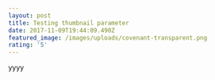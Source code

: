 ```yaml
---
layout: post
title: Testing thumbnail parameter
date: 2017-11-09T19:44:09.490Z
featured_image: /images/uploads/covenant-transparent.png
rating: '5'
---
```

yyyy
